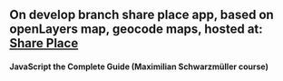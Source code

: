 ## On develop branch share place app, based on openLayers map, geocode maps, hosted at: [Share Place](https://chic-peony-a5700a.netlify.app/)

#### JavaScript the Complete Guide (Maximilian Schwarzmüller course)
